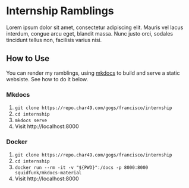 # Internship Ramblings

Lorem ipsum dolor sit amet, consectetur adipiscing elit. Mauris vel lacus
interdum, congue arcu eget, blandit massa. Nunc justo orci, sodales tincidunt
tellus non, facilisis varius nisi.

## How to Use

You can render my ramblings, using [mkdocs] to build and serve a static
websiste. See how to do it below.

### Mkdocs

1. `git clone https://repo.char49.com/gogs/francisco/internship`
2. `cd internship`
3. `mkdocs serve`
4. Visit http://localhost:8000

### Docker

1. `git clone https://repo.char49.com/gogs/francisco/internship`
2. `cd internship`
3. `docker run --rm -it -v "${PWD}":/docs -p 8000:8000 squidfunk/mkdocs-material`
4. Visit http://localhost:8000

[mkdocs]: https://www.mkdocs.org/

